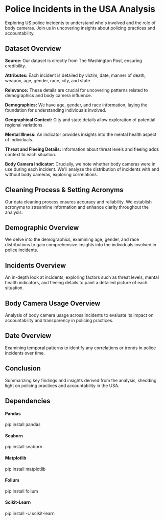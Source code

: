 <h1>Police Incidents in the USA Analysis</h1>
<p>Exploring US police incidents to understand who's involved and the role of body cameras. Join us in uncovering insights about policing practices and accountability.</p>

<h2>Dataset Overview</h2>
<p><b>Source:</b> Our dataset is directly from The Washington Post, ensuring credibility.</p>
<p><b>Attributes:</b> Each incident is detailed by victim, date, manner of death, weapon, age, gender, race, city, and state.</p>
<p><b>Relevance:</b> These details are crucial for uncovering patterns related to demographics and body camera influence.</p>
<p><b>Demographics:</b> We have age, gender, and race information, laying the foundation for understanding individuals involved.</p>
<p><b>Geographical Context:</b> City and state details allow exploration of potential regional variations.</p>
<p><b>Mental Illness:</b> An indicator provides insights into the mental health aspect of individuals.</p>
<p><b>Threat and Fleeing Details:</b> Information about threat levels and fleeing adds context to each situation.</p>
<p><b>Body Camera Indicator:</b> Crucially, we note whether body cameras were in use during each incident. We'll analyze the distribution of incidents with and without body cameras, exploring correlations.</p>

<h2>Cleaning Process & Setting Acronyms</h2>
<p>Our data cleaning process ensures accuracy and reliability. We establish acronyms to streamline information and enhance clarity throughout the analysis.</p>

<h2>Demographic Overview</h2>
<p>We delve into the demographics, examining age, gender, and race distributions to gain comprehensive insights into the individuals involved in police incidents.</p>

<h2>Incidents Overview</h2>
<p>An in-depth look at incidents, exploring factors such as threat levels, mental health indicators, and fleeing details to paint a detailed picture of each situation.</p>

<h2>Body Camera Usage Overview</h2>
<p>Analysis of body camera usage across incidents to evaluate its impact on accountability and transparency in policing practices.</p>

<h2>Date Overview</h2>
<p>Examining temporal patterns to identify any correlations or trends in police incidents over time.</p>

<h2>Conclusion</h2>
<p>Summarizing key findings and insights derived from the analysis, shedding light on policing practices and accountability in the USA.</p>

<h2>Dependencies</h2>
<h4>Pandas</h4>
<p>pip install pandas</p>

<h4>Seaborn</h4>
<p>pip install seaborn</p>

<h4>Matplotlib</h4>
<p>pip install matplotlib</p>

<h4>Folium</h4>
<p>pip install folium</p>

<h4>Scikit-Learn</h4>
<p>pip install -U scikit-learn</p>